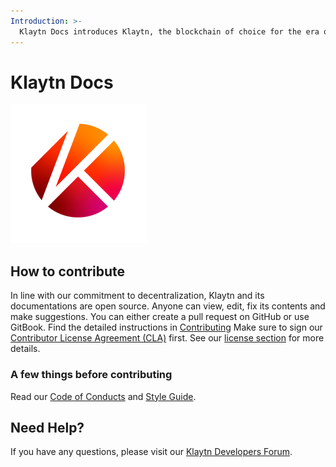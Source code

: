 ```yaml
---
Introduction: >-
  Klaytn Docs introduces Klaytn, the blockchain of choice for the era of web3 with high performance and great user experience. In these documents you will find detailed explanations on Klaytn along with guidelines and instructions on how to use Klaytn and interact with the Klaytn network.
---
```


# Klaytn Docs 

![Klaytn Docs](images/klaytn.png)

## How to contribute <a id="how-to-contribute"></a>

In line with our commitment to decentralization, Klaytn and its documentations are open source. Anyone can view, edit, fix its contents and make suggestions. You can either create a pull request on GitHub or use GitBook. Find the detailed instructions in [Contributing](https://github.com/Krustuniverse-Klaytn-Group/test-klaytn-docs/blob/master/contributing.md) Make sure to sign our [Contributor License Agreement (CLA)](https://cla-assistant.io/klaytn/klaytn) first. See our [license section](https://github.com/Krustuniverse-Klaytn-Group/test-klaytn-docs/wiki#license) for more details.

### A few things before contributing <a id="a-few-things"></a>

Read our [Code of Conducts](https://github.com/Krustuniverse-Klaytn-Group/test-klaytn-docs/blob/master/code-of-conduct.md) and [Style Guide](https://github.com/Krustuniverse-Klaytn-Group/test-klaytn-docs/blob/master/style-guide.md).

## Need Help? <a href="#need-help" id="need-help"></a>

If you have any questions, please visit our [Klaytn Developers Forum](https://forum.klaytn.com/).
